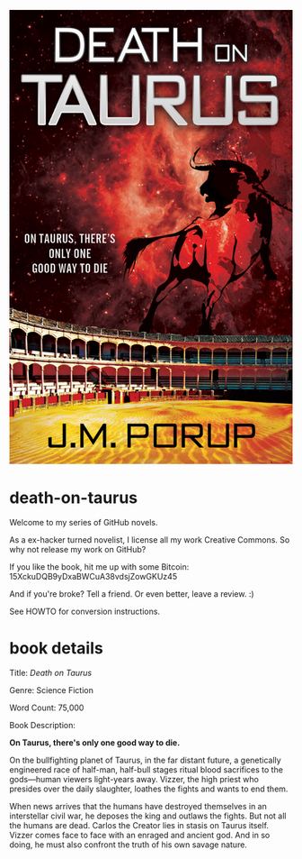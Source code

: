 ![Death on Taurus cover](death-on-taurus-cover.jpg)

death-on-taurus
===============

Welcome to my series of GitHub novels.

As a ex-hacker turned novelist, I license all my work Creative Commons. So why not release my work on GitHub?

If you like the book, hit me up with some Bitcoin: 15XckuDQB9yDxaBWCuA38vdsjZowGKUz45

And if you're broke? Tell a friend. Or even better, leave a review. :)

See HOWTO for conversion instructions.

book details
============

Title: *Death on Taurus*

Genre: Science Fiction

Word Count: 75,000

Book Description:

**On Taurus, there's only one good way to die.**

On the bullfighting planet of Taurus, in the far distant future, a genetically engineered race of half-man, half-bull stages ritual blood sacrifices to the gods—human viewers light-years away. Vizzer, the high priest who presides over the daily slaughter, loathes the fights and wants to end them.

When news arrives that the humans have destroyed themselves in an interstellar civil war, he deposes the king and outlaws the fights. But not all the humans are dead. Carlos the Creator lies in stasis on Taurus itself. Vizzer comes face to face with an enraged and ancient god. And in so doing, he must also confront the truth of his own savage nature.
